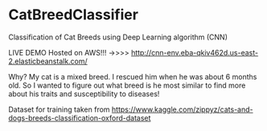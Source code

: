 # CatBreedClassifier
Classification of Cat Breeds using Deep Learning algorithm (CNN)

LIVE DEMO Hosted on AWS!!! ->>>> http://cnn-env.eba-qkiv462d.us-east-2.elasticbeanstalk.com/

Why?
My cat is a mixed breed. I rescued him when he was about 6 months old. So I wanted to figure out what breed is he most similar to find more about his traits and susceptibility to diseases!

Dataset for training taken from https://www.kaggle.com/zippyz/cats-and-dogs-breeds-classification-oxford-dataset

